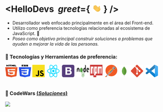 # <HelloDevs &#8290; _greet_={ <img src="/assets/img/greet.gif" width="30px" height="25px"> } />

- Desarrollador web enfocado principalmente en el área del Front-end.
- Utilizo como preferencia tecnologías relacionadas al ecosistema de JavaScript. 💛
- _Poseo como objetivo principal construir soluciones a problemas que ayuden a mejorar la vida de las personas._

### 🔷 Tecnologías y Herramientas de preferencia:   

<img src="/assets/img/html.svg" alt="HTML5 Logo" width="40" height="40"/> <img src="/assets/img/css.svg" alt="CSS3 Logo" width="40" height="40"/> <img src="/assets/img/javascript.svg" alt="JavaScript Logo" width="40" height="40"/> &#8290; <img src="/assets/img/react.svg" alt="React Logo" width="40" height="40"/> &#8290; <img src="/assets/img/bootstrap.svg" alt="Bootstrap Logo" width="40" height="40"/> &#8290; <img src="/assets/img/nodejs.svg" alt="Node.js Logo" width="40" height="40"/> &#8290; <img src="/assets/img/npm.svg" alt="NPM Logo" width="40" height="40"/> &#8290; <img src="/assets/img/postman.svg" alt="Postman Logo" width="40" height="40"/> <img src="/assets/img/mongodb.svg" alt="MongoDB Logo" width="40" height="40"/><img src="/assets/img/git.svg" alt="Git Logo" width="40" height="40"/> &#8290; <img src="/assets/img/vsc.svg" alt="VSC Logo" width="40" height="40"/>

#

### 🔷 CodeWars [(_Soluciones_)](https://www.codewars.com/users/Pablo%20Mart%C3%ADn%20Cruz/completed_solutions)

<img src="https://www.codewars.com/users/Pablo%20Mart%C3%ADn%20Cruz/badges/large">
